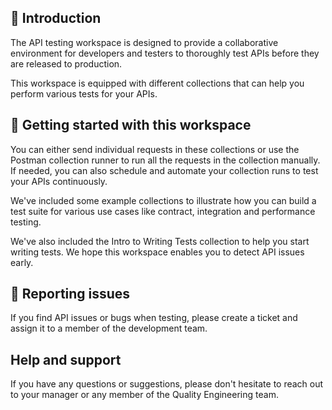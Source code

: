## 👋 Introduction
The API testing workspace is designed to provide a collaborative environment for developers and testers to thoroughly test APIs before they are released to production.

This workspace is equipped with different collections that can help you perform various tests for your APIs.

## 🚀 Getting started with this workspace
You can either send individual requests in these collections or use the Postman collection runner to run all the requests in the collection manually. If needed, you can also schedule and automate your collection runs to test your APIs continuously.

We've included some example collections to illustrate how you can build a test suite for various use cases like contract, integration and performance testing.

We've also included the Intro to Writing Tests collection to help you start writing tests. We hope this workspace enables you to detect API issues early.

## 🐞 Reporting issues
If you find API issues or bugs when testing, please create a ticket and assign it to a member of the development team.

## Help and support
If you have any questions or suggestions, please don't hesitate to reach out to your manager or any member of the Quality Engineering team.